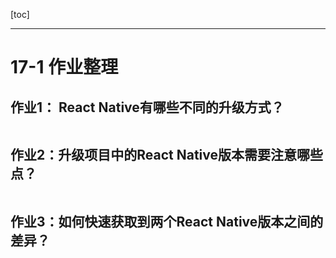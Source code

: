 [toc]

---

# 17-1 作业整理


## 作业1： React Native有哪些不同的升级方式？

```jsx

```

## 作业2：升级项目中的React Native版本需要注意哪些点？

```jsx

```

## 作业3：如何快速获取到两个React Native版本之间的差异？

```jsx

```